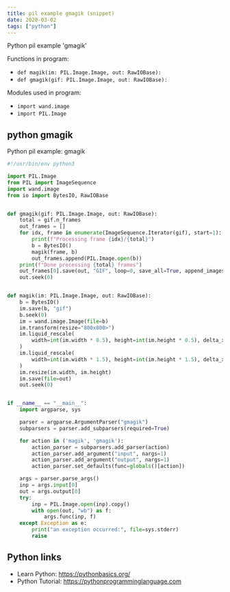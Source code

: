```yaml
---
title: pil example gmagik (snippet)
date: 2020-03-02
tags: ["python"]
---
```

Python pil example 'gmagik'

Functions in program: 
* `def magik(im: PIL.Image.Image, out: RawIOBase):`
* `def gmagik(gif: PIL.Image.Image, out: RawIOBase):`

Modules used in program: 
* `import wand.image`
* `import PIL.Image`

## python gmagik

Python pil example: gmagik

```python
#!/usr/bin/env python3

import PIL.Image
from PIL import ImageSequence
import wand.image
from io import BytesIO, RawIOBase


def gmagik(gif: PIL.Image.Image, out: RawIOBase):
    total = gif.n_frames
    out_frames = []
    for idx, frame in enumerate(ImageSequence.Iterator(gif), start=1):
        print(f"Processing frame {idx}/{total}")
        b = BytesIO()
        magik(frame, b)
        out_frames.append(PIL.Image.open(b))
    print(f"Done processing {total} frames")
    out_frames[0].save(out, "GIF", loop=0, save_all=True, append_images=out_frames[1:])
    out.seek(0)


def magik(im: PIL.Image.Image, out: RawIOBase):
    b = BytesIO()
    im.save(b, "gif")
    b.seek(0)
    im = wand.image.Image(file=b)
    im.transform(resize="800x800>")
    im.liquid_rescale(
        width=int(im.width * 0.5), height=int(im.height * 0.5), delta_x=1, rigidity=0
    )
    im.liquid_rescale(
        width=int(im.width * 1.5), height=int(im.height * 1.5), delta_x=2, rigidity=0
    )
    im.resize(im.width, im.height)
    im.save(file=out)
    out.seek(0)


if __name__ == "__main__":
    import argparse, sys

    parser = argparse.ArgumentParser("gmagik")
    subparsers = parser.add_subparsers(required=True)

    for action in ('magik', 'gmagik'):
        action_parser = subparsers.add_parser(action)
        action_parser.add_argument("input", nargs=1)
        action_parser.add_argument("output", nargs=1)
        action_parser.set_defaults(func=globals()[action])

    args = parser.parse_args()
    inp = args.input[0]
    out = args.output[0]
    try:
        inp = PIL.Image.open(inp).copy()
        with open(out, "wb") as f:
            args.func(inp, f)
    except Exception as e:
        print("an exception occurred:", file=sys.stderr)
        raise


```

## Python links

- Learn Python: https://pythonbasics.org/
- Python Tutorial: https://pythonprogramminglanguage.com
